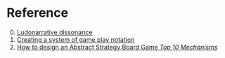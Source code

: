 # Reference

0. [Ludonarrative dissonance](https://en.wikipedia.org/wiki/Ludonarrative_dissonance)
0. [Creating a system of game play notation](https://lostgarden.home.blog/2006/01/16/creating-a-system-of-game-play-notation/)
0. [How to design an Abstract Strategy Board Game *Top 10 Mechanisms*](https://www.youtube.com/watch?v=fBWDfXE9xsU)

